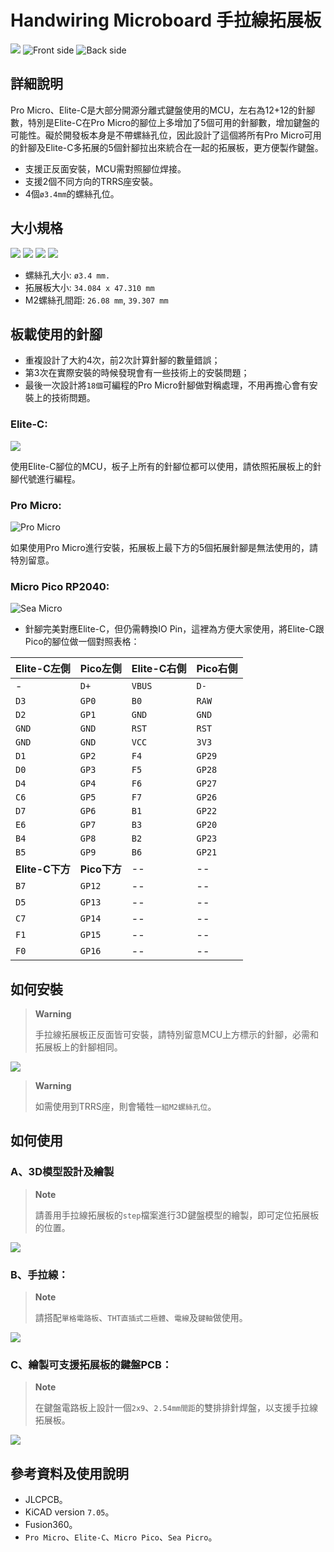 # Handwiring Microboard 手拉線拓展板

![](pic/1-1.png)
![Front side](pic/FS.png)
![Back side](pic/BS.png)

## 詳細說明

Pro Micro、Elite-C是大部分開源分離式鍵盤使用的MCU，左右為12+12的針腳數，特別是Elite-C在Pro Micro的腳位上多增加了5個可用的針腳數，增加鍵盤的可能性。礙於開發板本身是不帶螺絲孔位，因此設計了這個將所有Pro Micro可用的針腳及Elite-C多拓展的5個針腳拉出來統合在一起的拓展板，更方便製作鍵盤。

- 支援正反面安裝，MCU需對照腳位焊接。
- 支援2個不同方向的TRRS座安裝。
- 4個`ø3.4mm`的螺絲孔位。

## 大小規格

![](pic/1-2.png)
![](pic/1-3.png)
![](pic/1-4.png)
![](pic/1-5.png)

- 螺絲孔大小: `ø3.4 mm.`
- 拓展板大小: `34.084 x 47.310 mm`
- M2螺絲孔間距: `26.08 mm`, `39.307 mm`

## 板載使用的針腳

- 重複設計了大約4次，前2次計算針腳的數量錯誤；
- 第3次在實際安裝的時候發現會有一些技術上的安裝問題；
- 最後一次設計將`18個`可編程的Pro Micro針腳做對稱處理，不用再擔心會有安裝上的技術問題。

### Elite-C:

![](pic/2-2.png)

使用Elite-C腳位的MCU，板子上所有的針腳位都可以使用，請依照拓展板上的針腳代號進行編程。

### Pro Micro:

![Pro Micro](pic/2-1.png)

如果使用Pro Micro進行安裝，拓展板上最下方的5個拓展針腳是無法使用的，請特別留意。

### Micro Pico RP2040:

![Sea Micro](pic/2-3.png)

- 針腳完美對應Elite-C，但仍需轉換IO Pin，這裡為方便大家使用，將Elite-C跟Pico的腳位做一個對照表格：

|**Elite-C左側**|**Pico左側**|**Elite-C右側**|**Pico右側**|
|--|--|--|--|
|-|`D+`|`VBUS`|`D-`|
|`D3`|`GP0`|`B0`|`RAW`|
|`D2`|`GP1`|`GND`|`GND`|
|`GND`|`GND`|`RST`|`RST`|
|`GND`|`GND`|`VCC`|`3V3`|
|`D1`|`GP2`|`F4`|`GP29`|
|`D0`|`GP3`|`F5`|`GP28`|
|`D4`|`GP4`|`F6`|`GP27`|
|`C6`|`GP5`|`F7`|`GP26`|
|`D7`|`GP6`|`B1`|`GP22`|
|`E6`|`GP7`|`B3`|`GP20`|
|`B4`|`GP8`|`B2`|`GP23`|
|`B5`|`GP9`|`B6`|`GP21`|
|**Elite-C下方**|**Pico下方**|--|--|
|`B7`|`GP12`|--|--|
|`D5`|`GP13`|--|--|
|`C7`|`GP14`|--|--|
|`F1`|`GP15`|--|--|
|`F0`|`GP16`|--|--|

## 如何安裝

> **Warning**
>
> 手拉線拓展板正反面皆可安裝，請特別留意MCU上方標示的針腳，必需和拓展板上的針腳相同。

![](pic/3-4.jpg)

> **Warning**
>
> 如需使用到TRRS座，則會犧牲`一組M2螺絲孔位`。

## 如何使用

### A、3D模型設計及繪製

> **Note**
>
> 請善用手拉線拓展板的`step`檔案進行3D鍵盤模型的繪製，即可定位拓展板的位置。

![](pic/3-1.png)

### B、手拉線：

> **Note**
>
> 請搭配`單格電路板`、`THT直插式二極體`、`電線`及`鍵軸`做使用。

![](pic/3-2.jpg)

### C、繪製可支援拓展板的鍵盤PCB：

> **Note**
>
> 在鍵盤電路板上設計一個`2x9`、`2.54mm間距`的雙排排針焊盤，以支援手拉線拓展板。

![](pic/3-3.png)

## 參考資料及使用說明

- JLCPCB。
- KiCAD version `7.05`。
- Fusion360。
- `Pro Micro`、`Elite-C`、`Micro Pico`、`Sea Picro`。